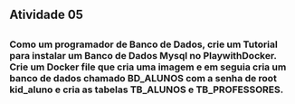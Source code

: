 <h2>Atividade 05<h2>

<h3>Como um programador de Banco de Dados, crie um Tutorial para instalar um Banco de Dados Mysql no PlaywithDocker. Crie um Docker file que cria uma imagem e em seguia cria um banco de dados chamado BD_ALUNOS com a senha de root kid_aluno e cria as tabelas TB_ALUNOS e TB_PROFESSORES.<h3>


